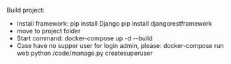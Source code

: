 Build project:

- Install framework:
    pip install Django
    pip install djangorestframework
- move to project folder
- Start command:
    docker-compose up -d --build
- Case have no supper user for login admin, please:
    docker-compose run web python /code/manage.py createsuperuser